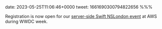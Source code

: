 date: 2023-05-25T11:06:46+0000
tweet: 1661690300794822656
%%%

Registration is now open for our [server-side Swift NSLondon event](https://www.meetup.com/nslondon/events/293445940/) at AWS during WWDC week.
